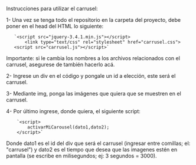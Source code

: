 Instrucciones para utilizar el carrusel:

1- Una vez se tenga todo el repositorio en la carpeta del proyecto, debe poner en el head del HTML lo siguiente:

       `<script src="jquery-3.4.1.min.js"></script>
           <link type="text/css" rel="stylesheet" href="carrusel.css">
       <script src="carrusel.js"></script>`
       
Importante: si le cambia los nombres a los archivos relacionados con el carrusel, asegurese de también hacerlo acá.

2- Ingrese un div en el código y pongale un id a elección, este será el carrusel.

3- Mediante img, ponga las imágenes que quiera que se muestren en el carrusel.

4- Por último ingrese, donde quiera, el siguiente script:

        `<script> 
            activarMiCarousel(dato1,dato2);
        </script>`
        
Donde dato1 es el id del div que será el carrusel (ingresar entre comillas; el: "carrusel") y dato2 es el tiempo que desea que las
imagenes estén en pantalla (se escribe en milisegundos; ej: 3 segundos = 3000).
